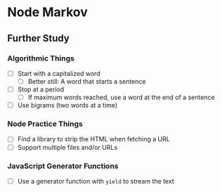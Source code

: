 Node Markov
===========

Further Study
-------------

### Algorithmic Things

- [ ] Start with a capitalized word
  - [ ] Better still:  A word that starts a sentence
- [ ] Stop at a period
  - [ ] If maximum words reached, use a word at the end of a sentence
- [ ] Use bigrams (two words at a time)

### Node Practice Things

- [ ] Find a library to strip the HTML when fetching a URL
- [ ] Support multiple files and/or URLs

### JavaScript Generator Functions

- [ ] Use a generator function with `yield` to stream the text